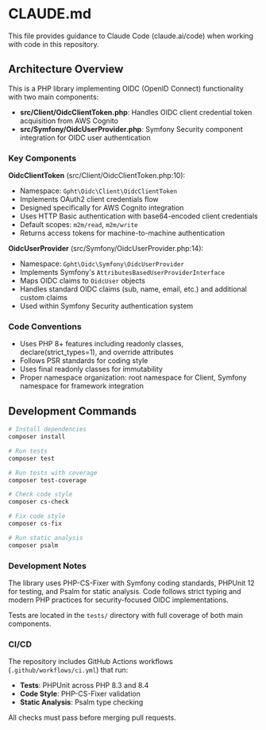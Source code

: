 # CLAUDE.md

This file provides guidance to Claude Code (claude.ai/code) when working with code in this repository.

## Architecture Overview

This is a PHP library implementing OIDC (OpenID Connect) functionality with two main components:

- **src/Client/OidcClientToken.php**: Handles OIDC client credential token acquisition from AWS Cognito
- **src/Symfony/OidcUserProvider.php**: Symfony Security component integration for OIDC user authentication

### Key Components

**OidcClientToken** (src/Client/OidcClientToken.php:10):
- Namespace: `Gpht\Oidc\Client\OidcClientToken`
- Implements OAuth2 client credentials flow
- Designed specifically for AWS Cognito integration
- Uses HTTP Basic authentication with base64-encoded client credentials
- Default scopes: `m2m/read`, `m2m/write`
- Returns access tokens for machine-to-machine authentication

**OidcUserProvider** (src/Symfony/OidcUserProvider.php:14):
- Namespace: `Gpht\Oidc\Symfony\OidcUserProvider`
- Implements Symfony's `AttributesBasedUserProviderInterface`
- Maps OIDC claims to `OidcUser` objects
- Handles standard OIDC claims (sub, name, email, etc.) and additional custom claims
- Used within Symfony Security authentication system

### Code Conventions

- Uses PHP 8+ features including readonly classes, declare(strict_types=1), and override attributes
- Follows PSR standards for coding style
- Uses final readonly classes for immutability
- Proper namespace organization: root namespace for Client, Symfony namespace for framework integration

## Development Commands

```bash
# Install dependencies
composer install

# Run tests
composer test

# Run tests with coverage
composer test-coverage

# Check code style
composer cs-check

# Fix code style
composer cs-fix

# Run static analysis
composer psalm
```

### Development Notes

The library uses PHP-CS-Fixer with Symfony coding standards, PHPUnit 12 for testing, and Psalm for static analysis. Code follows strict typing and modern PHP practices for security-focused OIDC implementations. 

Tests are located in the `tests/` directory with full coverage of both main components.

### CI/CD

The repository includes GitHub Actions workflows (`.github/workflows/ci.yml`) that run:
- **Tests**: PHPUnit across PHP 8.3 and 8.4
- **Code Style**: PHP-CS-Fixer validation  
- **Static Analysis**: Psalm type checking

All checks must pass before merging pull requests.